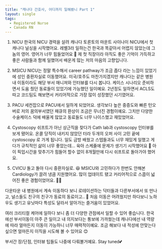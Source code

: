 ```yaml
---
title: "캐나다 간호사, 어디까지 일해봤니 Part 1"
layout: single
tags:
  - Registered Nurse
  - Canada RN
---
```

1. NICU
한국의 NICU 경력을 살려 캐나다 토론토의 마운트 사이나이 NICU에서 첫 캐나다 널싱을 시작했어요.
레벨3라 일하는건 한국과 똑같아서 어렵지 않았는데 그놈의 영어. 영어가 너무 힘들었어요 🥲
제 첫 직장이라 아직도 좋은 기억이 가득하고 좋은 사람들과 함께 일했어서 배운게 많는 저의 마음의 고향입니다.

2. MSICU
NICU는 정말 특수해서 career pathway가 조금 좁다 라는 느낌이 있었기에 성인 중환자실로 이동했어요.
미국/호주도 마찬가지겠지만 캐나다는 같은 병원 내 이동이라도 해당 부서 매니져와 인터뷰를 다시 봅니다.
케이스 시나리오 준비하면서 도움 줬던 동료들이 있었기에 가능했던 일이예요. 2년정도 일하면서 ACLS도 따고 코드팀도 해보면서 커리어적으로 가장 많이 성장했던 시기였어요.

3. PACU
세컨잡으로 PACU에서 일하게 되었어요. 생각보다 높은 중증도와 빠른 턴오버로 저의 꿈의부서였던 패큐의 환상이 조금은 무너진 경험이예요. 그치만 다양한 수술케이스 덕에 배울게 많았고 동료들도 너무 나이스했고 재밌었어요.

4. Cystoscopy
쉬프트가 아닌 상근직을 찾다가 Cath lab과 cystoscopy 인터뷰를 보게 됐어요. 온콜 당직이 내키지 않았던 터라 두개의 오퍼 사이 고민 끝에 cystoscopy 로 가게 됩니다.
일도 금방 배웠고 스텝들과도 너무 재밌게 일했고 게다가 규칙적인 삶이 너무 좋았는데…
육아 스케쥴에 문제가 생기기 시작했어요 🥹
아이 픽업시간을 맞추기가 힘들어 할수 없이 8개월만에 다시 쉬프트로 돌아가야 했어요.

5. CVICU
돌고 돌아 다시 중환자실로. 😆
MSICU와 고민하다가 한번도 안해본 Cardiology가 끌려 냉큼 지원했어요. 많이 업데이트 됐고 커리어적으로 스콥이 넓어진 좋은 경험이었어요. 👍🏻

다운타운 내 병원에서 계속 이동하다 보니 로테이션하는 닥터들과 다른부서에서 또 만나고, 널스들도 친구의 친구가 동료의 동료이고.. 🤣
처음 이동은 어려웠지만 하다보니 노하우도 생기고 유닛마다 특성도 달라서 알아가는 즐거움이 있었어요.

여러 크리티컬 케어에 일하다 보니 좀 더 다양한 관점에서 일할 수 있어 좋습니다. 한국에선 부서이동이 아주 큰 일이고 내 의지보다는 통보에 가까웠는데 캐나다에선 내 역량에 따라 얼마든지 이동이 가능하니 너무 매력적이예요. 조금 해보다 내 적성에 안맞는다 싶으면 얼마든지 이직을 시도해 볼 수 있어요 😊

부서간 장/단점, 인터뷰 팁들도 나중에 다뤄볼거예요. Stay tuned💕